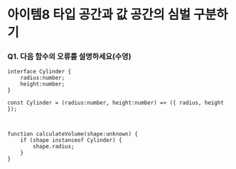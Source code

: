 # 아이템8 타입 공간과 값 공간의 심벌 구분하기

### Q1. 다음 함수의 오류를 설명하세요(수영)
```
interface Cylinder {
    radius:number;
    height:number;
}

const Cylinder = (radius:number, height:number) => ({ radius, height });



function calculateVolume(shape:unknown) {
    if (shape instanceof Cylinder) {
        shape.radius;
    }
}
```
